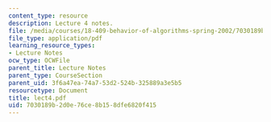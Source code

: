 ```yaml
---
content_type: resource
description: Lecture 4 notes.
file: /media/courses/18-409-behavior-of-algorithms-spring-2002/7030189b2d0e76ce8b158dfe6820f415_lect4.pdf
file_type: application/pdf
learning_resource_types:
- Lecture Notes
ocw_type: OCWFile
parent_title: Lecture Notes
parent_type: CourseSection
parent_uid: 3f6a47ea-74a7-53d2-524b-325889a3e5b5
resourcetype: Document
title: lect4.pdf
uid: 7030189b-2d0e-76ce-8b15-8dfe6820f415
---
```

